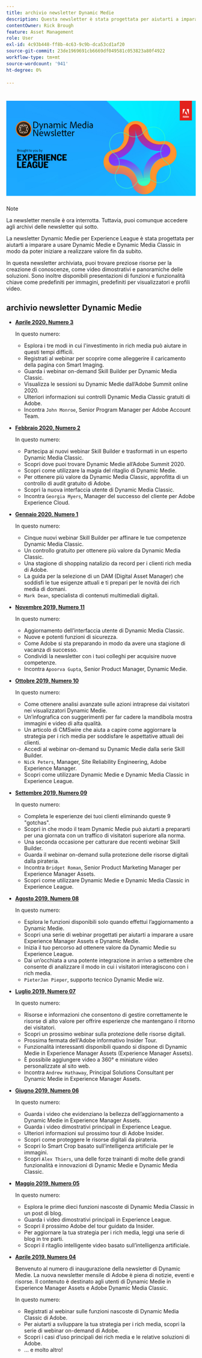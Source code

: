 ```yaml
---
title: archivio newsletter Dynamic Medie
description: Questa newsletter è stata progettata per aiutarti a imparare a usare Dynamic Medie e Dynamic Media Classic in modo da poter realizzare valore fin da subito.
contentOwner: Rick Brough
feature: Asset Management
role: User
exl-id: 4c93b448-ff8b-4c63-9c9b-dca53cd1af20
source-git-commit: 23de1969691cb6669df049581c053823a80f4922
workflow-type: tm+mt
source-wordcount: '941'
ht-degree: 0%

---
```


# ![Logo newsletter Dynamic Medie](/help/assets/dynamic-media/assets/dynamic-media-newsletter-logo.png)

>[!NOTE]
>
>La newsletter mensile è ora interrotta. Tuttavia, puoi comunque accedere agli archivi delle newsletter qui sotto.

La newsletter Dynamic Medie per Experience League è stata progettata per aiutarti a imparare a usare Dynamic Medie e Dynamic Media Classic in modo da poter iniziare a realizzare valore fin da subito.

In questa newsletter archiviata, puoi trovare preziose risorse per la creazione di conoscenze, come video dimostrativi e panoramiche delle soluzioni. Sono inoltre disponibili presentazioni di funzioni e funzionalità chiave come predefiniti per immagini, predefiniti per visualizzatori e profili video.

<!-- ## Get inspired. Stay informed.

[Sign up](https://www.adobe.com/subscription/dynamic-media-newsletter.html) to receive the Dynamic Media Newsletter on a monthly basis in your inbox. -->

## archivio newsletter Dynamic Medie

<!-- * **[May 2020, Issue 4](https://expleague.azureedge.net/assets/aem/Experience-Insider-vol.31.html)**

    In this issue:

    * What business continuity means in uncertain times.
    * Key takeaways from the first all-digital Adobe Summit.
    * Must-watch Experience Manager breakout sessions.
    * Summit customer spotlight: Under Armour.
    * Never miss an Experience Insider webinar.
    * Public sector spotlight: The urgent need for digital enrollment.
    * Look what's new in Experience Manager Innovation.
    * Build your Experience Manager skills *live* with the Adobe pros.
    * Connect with the Adobe Experience Manager Community.
    * Fast-track your Adobe expertise with Adobe Experience League. -->

* **[Aprile 2020, Numero 3](https://experienceleague.adobe.com/tools/dynamic-media-demo/newsletter/Dynamic_Media_Newsletter_04_2020_April.html)**

  In questo numero:

   * Esplora i tre modi in cui l&#39;investimento in rich media può aiutare in questi tempi difficili.
   * Registrati al webinar per scoprire come alleggerire il caricamento della pagina con Smart Imaging.
   * Guarda i webinar on-demand Skill Builder per Dynamic Media Classic.
   * Visualizza le sessioni su Dynamic Medie dall’Adobe Summit online 2020.
   * Ulteriori informazioni sui controlli Dynamic Media Classic gratuiti di Adobe.
   * Incontra `John Monroe`, Senior Program Manager per Adobe Account Team.

* **[Febbraio 2020, Numero 2](https://experienceleague.adobe.com/tools/dynamic-media-demo/newsletter/Dynamic_Media_Newsletter_02_2020_Feb.html)**

  In questo numero:

   * Partecipa ai nuovi webinar Skill Builder e trasformati in un esperto Dynamic Media Classic.
   * Scopri dove puoi trovare Dynamic Medie all’Adobe Summit 2020.
   * Scopri come utilizzare la magia del ritaglio di Dynamic Medie.
   * Per ottenere più valore da Dynamic Media Classic, approfitta di un controllo di audit gratuito di Adobe.
   * Scopri la nuova interfaccia utente di Dynamic Media Classic.
   * Incontra `Georgia Myers`, Manager del successo del cliente per Adobe Experience Cloud.

* **[Gennaio 2020, Numero 1](https://experienceleague.adobe.com/tools/dynamic-media-demo/newsletter/Dynamic_Media_Newsletter_01_2020_Jan.html)**

  In questo numero:

   * Cinque nuovi webinar Skill Builder per affinare le tue competenze Dynamic Media Classic.
   * Un controllo gratuito per ottenere più valore da Dynamic Media Classic.
   * Una stagione di shopping natalizio da record per i clienti rich media di Adobe.
   * La guida per la selezione di un DAM (Digital Asset Manager) che soddisfi le tue esigenze attuali e ti prepari per le novità dei rich media di domani.
   * `Mark Dean`, specialista di contenuti multimediali digitali.

* **[Novembre 2019, Numero 11](https://experienceleague.adobe.com/tools/dynamic-media-demo/newsletter/Dynamic_Media_Newsletter_11_2019_Nov.html)**

  In questo numero:

   * Aggiornamento dell’interfaccia utente di Dynamic Media Classic.
   * Nuove e potenti funzioni di sicurezza.
   * Come Adobe si sta preparando in modo da avere una stagione di vacanza di successo.
   * Condividi la newsletter con i tuoi colleghi per acquisire nuove competenze.
   * Incontra `Apoorva Gupta`, Senior Product Manager, Dynamic Medie.

* **[Ottobre 2019, Numero 10](https://experienceleague.adobe.com/tools/dynamic-media-demo/newsletter/Dynamic_Media_Newsletter_10_2019_Oct.html)**

  In questo numero:

   * Come ottenere analisi avanzate sulle azioni intraprese dai visitatori nei visualizzatori Dynamic Medie.
   * Un’infografica con suggerimenti per far cadere la mandibola mostra immagini e video di alta qualità.
   * Un articolo di CMSwire che aiuta a capire come aggiornare la strategia per i rich media per soddisfare le aspettative attuali dei clienti.
   * Accedi al webinar on-demand su Dynamic Medie dalla serie Skill Builder.
   * `Nick Peters`, Manager, Site Reliability Engineering, Adobe Experience Manager.
   * Scopri come utilizzare Dynamic Medie e Dynamic Media Classic in Experience League.

* **[Settembre 2019, Numero 09](https://experienceleague.adobe.com/tools/dynamic-media-demo/newsletter/Dynamic_Media_Newsletter_09_2019_Sept.html)**

  In questo numero:

   * Completa le esperienze dei tuoi clienti eliminando queste 9 &quot;gotchas&quot;.
   * Scopri in che modo il team Dynamic Medie può aiutarti a prepararti per una giornata con un traffico di visitatori superiore alla norma.
   * Una seconda occasione per catturare due recenti webinar Skill Builder.
   * Guarda il webinar on-demand sulla protezione delle risorse digitali dalla pirateria.
   * Incontra `Bridget Roman`, Senior Product Marketing Manager per Experience Manager Assets.
   * Scopri come utilizzare Dynamic Medie e Dynamic Media Classic in Experience League.

* **[Agosto 2019, Numero 08](https://experienceleague.adobe.com/tools/dynamic-media-demo/newsletter/Dynamic_Media_Newsletter_08_2019_Aug.html)**

  In questo numero:

   * Esplora le funzioni disponibili solo quando effettui l’aggiornamento a Dynamic Medie.
   * Scopri una serie di webinar progettati per aiutarti a imparare a usare Experience Manager Assets e Dynamic Medie.
   * Inizia il tuo percorso ad ottenere valore da Dynamic Medie su Experience League.
   * Dai un’occhiata a una potente integrazione in arrivo a settembre che consente di analizzare il modo in cui i visitatori interagiscono con i rich media.
   * `PieterJan Pieper`, supporto tecnico Dynamic Medie wiz.

* **[Luglio 2019, Numero 07](https://experienceleague.adobe.com/tools/dynamic-media-demo/newsletter/Dynamic_Media_Newsletter_07_2019_July.html)**

  In questo numero:

   * Risorse e informazioni che consentono di gestire correttamente le risorse di alto valore per offrire esperienze che mantengano il ritorno dei visitatori.
   * Scopri un prossimo webinar sulla protezione delle risorse digitali.
   * Prossima fermata dell&#39;Adobe informativo Insider Tour.
   * Funzionalità interessanti disponibili quando si dispone di Dynamic Medie in Experience Manager Assets (Experience Manager Assets).
   * È possibile aggiungere video a 360° e miniature video personalizzate al sito web.
   * Incontra `Andrew Hathaway`, Principal Solutions Consultant per Dynamic Medie in Experience Manager Assets.

* **[Giugno 2019, Numero 06](https://experienceleague.adobe.com/tools/dynamic-media-demo/newsletter/Dynamic_Media_Newsletter_06_2019_June.html)**

  In questo numero:

   * Guarda i video che evidenziano la bellezza dell’aggiornamento a Dynamic Medie in Experience Manager Assets.
   * Guarda i video dimostrativi principali in Experience League.
   * Ulteriori informazioni sul prossimo tour di Adobe Insider.
   * Scopri come proteggere le risorse digitali da pirateria.
   * Scopri lo Smart Crop basato sull’intelligenza artificiale per le immagini.
   * Scopri `Alex Thiers`, una delle forze trainanti di molte delle grandi funzionalità e innovazioni di Dynamic Medie e Dynamic Media Classic.

* **[Maggio 2019, Numero 05](https://experienceleague.adobe.com/tools/dynamic-media-demo/newsletter/Dynamic_Media_Newsletter_05_2019_May.html)**

  In questo numero:

   * Esplora le prime dieci funzioni nascoste di Dynamic Media Classic in un post di blog.
   * Guarda i video dimostrativi principali in Experience League.
   * Scopri il prossimo Adobe del tour guidato da Insider.
   * Per aggiornare la tua strategia per i rich media, leggi una serie di blog in tre parti.
   * Scopri il ritaglio intelligente video basato sull’intelligenza artificiale.

* **[Aprile 2019, Numero 04](https://experienceleague.adobe.com/tools/dynamic-media-demo/newsletter/Dynamic_Media_Newsletter_04_2019_April.html)**

  Benvenuto al numero di inaugurazione della newsletter di Dynamic Medie. La nuova newsletter mensile di Adobe è piena di notizie, eventi e risorse. Il contenuto è destinato agli utenti di Dynamic Medie in Experience Manager Assets e Adobe Dynamic Media Classic.

  In questo numero:

   * Registrati al webinar sulle funzioni nascoste di Dynamic Media Classic di Adobe.
   * Per aiutarti a sviluppare la tua strategia per i rich media, scopri la serie di webinar on-demand di Adobe.
   * Scopri i casi d’uso principali dei rich media e le relative soluzioni di Adobe.
   * ... e molto altro!
